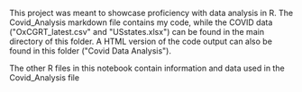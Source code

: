 This project was meant to showcase proficiency with data analysis in R. The Covid_Analysis markdown file contains my code, while the COVID data ("OxCGRT_latest.csv" and "USstates.xlsx") can be found in the main directory of this folder. A HTML version of the code output can also be found in this folder ("Covid Data Analysis"). 

The other R files in this notebook contain information and data used in the Covid_Analysis file

